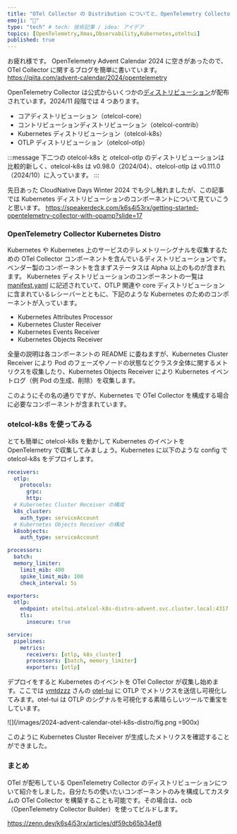 ```yaml
---
title: "OTel Collector の Distribution についてと、OpenTelemetry Collector Kubernetes Distro"
emoji: "🤶"
type: "tech" # tech: 技術記事 / idea: アイデア
topics: [OpenTelemetry,Xmas,Observability,Kubernetes,oteltui]
published: true
---
```


お疲れ様です。
OpenTelemetry Advent Calendar 2024 に空きがあったので、OTel Collector に関するブログを簡単に書いています。
https://qiita.com/advent-calendar/2024/opentelemetry

OpenTelemetry Collector は公式からいくつかの[ディストリビューション](https://github.com/open-telemetry/opentelemetry-collector-releases/tree/main/distributions)が配布されています。2024/11 段階では 4 つあります。
 * コアディストリビューション（otelcol-core）
 * コントリビューションディストリビューション（otelcol-contrib）
 * Kubernetes ディストリビューション（otelcol-k8s）
 * OTLP ディストリビューション（otelcol-otlp）

:::message
下二つの otelcol-k8s と otelcol-otlp のディストリビューションは比較的新しく、otelcol-k8s は v0.98.0（2024/04）、otelcol-otlp は v0.111.0（2024/10）に入っています。
:::

先日あった CloudNative Days Winter 2024 でも少し触れましたが、この記事では Kubernetes ディストリビューションのコンポーネントについて見ていこうと思います。
https://speakerdeck.com/k6s4i53rx/getting-started-opentelemetry-collector-with-opamp?slide=17

### OpenTelemetry Collector Kubernetes Distro
Kubernetes や Kubernetes 上のサービスのテレメトリーシグナルを収集するための OTel Collector コンポーネントを含んでいるディストリビューションです。ベンダー製のコンポーネントを含まずステータスは Alpha 以上のものが含まれます。
Kubernetes ディストリビューションのコンポーネントの一覧は [manifest.yaml](https://github.com/open-telemetry/opentelemetry-collector-releases/blob/main/distributions/otelcol-k8s/manifest.yaml) に記述されていて、OTLP 関連や core ディストリビューションに含まれているレシーバーとともに、下記のような Kubernetes のためのコンポーネントが入っています。
 * Kubernetes Attributes Processor
 * Kubernetes Cluster Receiver
 * Kubernetes Events Receiver
 * Kubernetes Objects Receiver

全量の説明は各コンポーネントの README に委ねますが、Kubernetes Cluster Receiver により Pod のフェーズやノードの状態などクラスタ全体に関するメトリクスを収集したり、Kubernetes Objects Receiver により Kubernetes イベントログ（例 Pod の生成、削除）を収集します。

このようにその名の通りですが、Kubernetes で OTel Collector を構成する場合に必要なコンポーネントが含まれています。

### otelcol-k8s を使ってみる
とても簡単に otelcol-k8s を動かして Kubernetes のイベントを OpenTelemetry で収集してみましょう。Kubernetes に以下のような config で otelcol-k8s をデプロイします。
```yaml
receivers:
  otlp:
    protocols:
      grpc:
      http:
  # Kubernetes Cluster Receiver の構成
  k8s_cluster:
    auth_type: serviceAccount
  # Kubernetes Objects Receiver の構成
  k8sobjects:
    auth_type: serviceAccount

processors:
  batch:
  memory_limiter:
    limit_mib: 400
    spike_limit_mib: 100
    check_interval: 5s

exporters:
  otlp:
    endpoint: oteltui.otelcol-k8s-distro-advent.svc.cluster.local:4317
    tls:
      insecure: true      

service:
  pipelines:
    metrics:
      receivers: [otlp, k8s_cluster]
      processors: [batch, memory_limiter]
      exporters: [otlp]
```

デプロイをすると Kubernetes のイベントを OTel Collector が収集し始めます。ここでは [ymtdzzz](https://x.com/ymtdzzz) さんの [otel-tui](https://github.com/ymtdzzz/otel-tui) に OTLP でメトリクスを送信し可視化してみます。otel-tui は OTLP のシグナルを可視化する素晴らしいツールで重宝をしています。

![](/images/2024-advent-calendar-otel-k8s-distro/fig.png =900x)

このように Kubernetes Cluster Receiver が生成したメトリクスを確認することができました。

### まとめ
OTel が配布している OpenTelemetry Collector のディストリビューションについて紹介をしました。自分たちの使いたいコンポーネントのみを構成してカスタムの OTel Collector を構築することも可能です。その場合は、ocb（OpenTelemetry Collector Builder）を使ってビルドします。

https://zenn.dev/k6s4i53rx/articles/df59cb65b34ef8